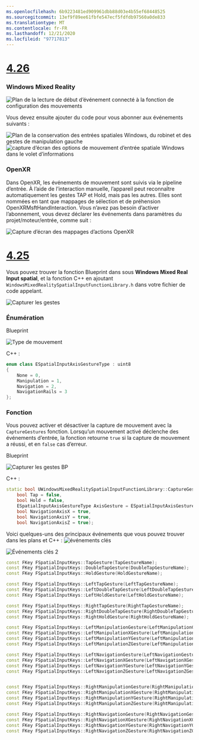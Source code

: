 ```yaml
---
ms.openlocfilehash: 6b9223481ed909961dbb88d03e4b55ef68448525
ms.sourcegitcommit: 13ef9f89ee61fbfe547ecf5fdfdb97560a0de833
ms.translationtype: MT
ms.contentlocale: fr-FR
ms.lasthandoff: 12/21/2020
ms.locfileid: "97717813"
---
```

# <a name="426"></a>[4.26](#tab/426)

### <a name="windows-mixed-reality"></a>Windows Mixed Reality

![Plan de la lecture de début d’événement connecté à la fonction de configuration des mouvements](../images/unreal-hand-tracking-img-09.png)

Vous devez ensuite ajouter du code pour vous abonner aux événements suivants :

![Plan de la conservation des entrées spatiales Windows, du robinet et des gestes de manipulation gauche ](../images/unreal/key-events.png)
 ![ capture d’écran des options de mouvement d’entrée spatiale Windows dans le volet d’informations](../images/unreal/key-events2.png)

### <a name="openxr"></a>OpenXR

Dans OpenXR, les événements de mouvement sont suivis via le pipeline d’entrée. À l’aide de l’interaction manuelle, l’appareil peut reconnaître automatiquement les gestes TAP et Hold, mais pas les autres. Elles sont nommées en tant que mappages de sélection et de préhension OpenXRMsftHandInteraction. Vous n’avez pas besoin d’activer l’abonnement, vous devez déclarer les événements dans paramètres du projet/moteur/entrée, comme suit :

![Capture d’écran des mappages d’actions OpenXR](../images/unreal-hand-tracking-img-12.png)

# <a name="425"></a>[4.25](#tab/425)

Vous pouvez trouver la fonction Blueprint dans sous **Windows Mixed Real Input spatial**, et la fonction C++ en ajoutant `WindowsMixedRealitySpatialInputFunctionLibrary.h` dans votre fichier de code appelant.

![Capturer les gestes](../images/unreal/capture-gestures.png)

### <a name="enum"></a>Énumération
<!-- Deprecated
The `ESPatialInputAxisGestureType` enum describes spatial axis gestures and are [fully documented](../../out-of-scope/deprecated/holograms-211.md).
-->
Blueprint

![Type de mouvement](../images/unreal/gesture-type.png)

C++ :
```cpp
enum class ESpatialInputAxisGestureType : uint8
{
    None = 0,
    Manipulation = 1,
    Navigation = 2,
    NavigationRails = 3
};
```

### <a name="function"></a>Fonction
Vous pouvez activer et désactiver la capture de mouvement avec la `CaptureGestures` fonction. Lorsqu’un mouvement activé déclenche des événements d’entrée, la fonction retourne `true` si la capture de mouvement a réussi, et en `false` cas d’erreur.

Blueprint

![Capturer les gestes BP](../images/unreal/capture-gestures-bp.png)

C++ :
```cpp
static bool UWindowsMixedRealitySpatialInputFunctionLibrary::CaptureGestures(
    bool Tap = false,
    bool Hold = false,
    ESpatialInputAxisGestureType AxisGesture = ESpatialInputAxisGestureType::None,
    bool NavigationAxisX = true,
    bool NavigationAxisY = true,
    bool NavigationAxisZ = true);
```

Voici quelques-uns des principaux événements que vous pouvez trouver dans les plans et C++ : ![ événements clés](../images/unreal/key-events.png)

![Événements clés 2](../images/unreal/key-events2.png)
```cpp
const FKey FSpatialInputKeys::TapGesture(TapGestureName);
const FKey FSpatialInputKeys::DoubleTapGesture(DoubleTapGestureName);
const FKey FSpatialInputKeys::HoldGesture(HoldGestureName);

const FKey FSpatialInputKeys::LeftTapGesture(LeftTapGestureName);
const FKey FSpatialInputKeys::LeftDoubleTapGesture(LeftDoubleTapGestureName);
const FKey FSpatialInputKeys::LeftHoldGesture(LeftHoldGestureName);

const FKey FSpatialInputKeys::RightTapGesture(RightTapGestureName);
const FKey FSpatialInputKeys::RightDoubleTapGesture(RightDoubleTapGestureName);
const FKey FSpatialInputKeys::RightHoldGesture(RightHoldGestureName);

const FKey FSpatialInputKeys::LeftManipulationGesture(LeftManipulationGestureName);
const FKey FSpatialInputKeys::LeftManipulationXGesture(LeftManipulationXGestureName);
const FKey FSpatialInputKeys::LeftManipulationYGesture(LeftManipulationYGestureName);
const FKey FSpatialInputKeys::LeftManipulationZGesture(LeftManipulationZGestureName);

const FKey FSpatialInputKeys::LeftNavigationGesture(LeftNavigationGestureName);
const FKey FSpatialInputKeys::LeftNavigationXGesture(LeftNavigationXGestureName);
const FKey FSpatialInputKeys::LeftNavigationYGesture(LeftNavigationYGestureName);
const FKey FSpatialInputKeys::LeftNavigationZGesture(LeftNavigationZGestureName);


const FKey FSpatialInputKeys::RightManipulationGesture(RightManipulationGestureName);
const FKey FSpatialInputKeys::RightManipulationXGesture(RightManipulationXGestureName);
const FKey FSpatialInputKeys::RightManipulationYGesture(RightManipulationYGestureName);
const FKey FSpatialInputKeys::RightManipulationZGesture(RightManipulationZGestureName);

const FKey FSpatialInputKeys::RightNavigationGesture(RightNavigationGestureName);
const FKey FSpatialInputKeys::RightNavigationXGesture(RightNavigationXGestureName);
const FKey FSpatialInputKeys::RightNavigationYGesture(RightNavigationYGestureName);
const FKey FSpatialInputKeys::RightNavigationZGesture(RightNavigationZGestureName);
```


